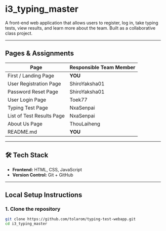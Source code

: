# i3_typing_master

A front-end web application that allows users to register, log in, take typing tests, view results, and learn more about the team. Built as a collaborative class project.

---

## Pages & Assignments

| Page                          | Responsible Team Member               |
|------------------------------|---------------------------------------|
| First / Landing Page         | **YOU**                               |
| User Registration Page       | ShiroYaksha01                         |
| Password Reset Page          | ShiroYaksha01                         |
| User Login Page              | Toek77                                |
| Typing Test Page             | NxaSenpai                             |
| List of Test Results Page    | NxaSenpai                             |
| About Us Page                | ThouLaiheng                           |
| README.md                    | **YOU**                               |

---

## 🛠 Tech Stack

- **Frontend:** HTML, CSS, JavaScript
- **Version Control:** Git + GitHub

---

## Local Setup Instructions

### 1. Clone the repository

```bash
git clone https://github.com/tolarom/typing-test-webapp.git
cd i3_typing_master
